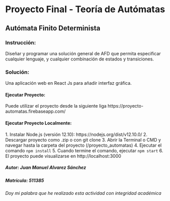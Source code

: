 <h1>Proyecto Final - Teoría de Autómatas</h1>
<h2>Autómata Finito Determinista</h2>

<h3>Instrucción:</h3>
Diseñar y programar una solución general de AFD
que permita especificar cualquier lenguaje, y
cualquier combinación de estados y transiciones.

<h3>Solución:</h3>
Una aplicación web en React Js para añadir interfaz gráfica.

<h4>Ejecutar Proyecto:</h4>
Puede utilizar el proyecto desde la siguiente liga
https://proyecto-automatas.firebaseapp.com/

<h4>Ejecutar Proyecto Localmente:</h4>
1. Instalar Node.js (versión 12.10): https://nodejs.org/dist/v12.10.0/
2. Descargar proyecto como .zip o con git clone
3. Abrir la Terminal o CMD y navegar hasta la carpeta del proyecto (/proyecto_automatas)
4. Ejecutar el comando <code>npm install</code>
5. Cuando termine el comando, ejecutar <code>npm start</code>
6. El proyecto puede visualizarse en http://localhost:3000

<h5>Autor: Juan Manuel Alvarez Sánchez</h5>
<h5>Matrícula: 511385</h5>

<h6>Doy mi palabra que he realizado esta actividad con integridad académica<h6>

